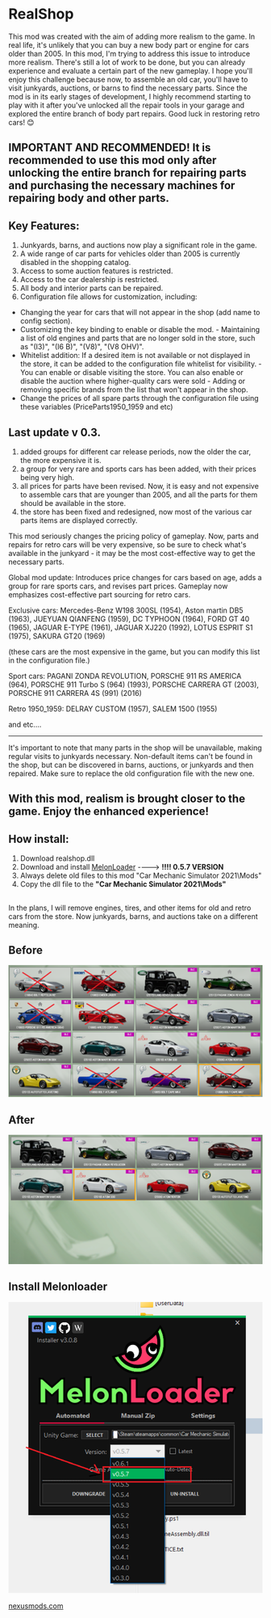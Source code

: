 # RealShop
This mod was created with the aim of adding more realism to the game. In real life, it's unlikely that you can buy a new body part or engine for cars older than 2005. In this mod, I'm trying to address this issue to introduce more realism. There's still a lot of work to be done, but you can already experience and evaluate a certain part of the new gameplay. I hope you'll enjoy this challenge because now, to assemble an old car, you'll have to visit junkyards, auctions, or barns to find the necessary parts. Since the mod is in its early stages of development, I highly recommend starting to play with it after you've unlocked all the repair tools in your garage and explored the entire branch of body part repairs. Good luck in restoring retro cars! 😊

## IMPORTANT AND RECOMMENDED! It is recommended to use this mod only after unlocking the entire branch for repairing parts and purchasing the necessary machines for repairing body and other parts.

## Key Features:

1. Junkyards, barns, and auctions now play a significant role in the game.
2. A wide range of car parts for vehicles older than 2005 is currently disabled in the shopping catalog.
3. Access to some auction features is restricted.
4. Access to the car dealership is restricted.
5. All body and interior parts can be repaired.
6. Configuration file allows for customization, including:
- Changing the year for cars that will not appear in the shop (add name to config section).
- Customizing the key binding to enable or disable the mod.
﻿﻿- Maintaining a list of old engines and parts that are no longer sold in the store, such as "(I3)", "(I6 B)", "(V8)", "(V8 OHV)".
- Whitelist addition: If a desired item is not available or not displayed in the store, it can be added to the configuration file whitelist for visibility.
﻿﻿- You can enable or disable visiting the store. You can also enable or disable the auction where higher-quality cars were sold
﻿﻿- Adding or removing specific brands from the list that won't appear in the shop.
- Change the prices of all spare parts through the configuration file using these variables (PriceParts1950_1959 and etc)  

## Last update v 0.3.

1. added groups for different car release periods, now the older the car, the more expensive it is.
2. a group for very rare and sports cars has been added, with their prices being very high.
3. all prices for parts have been revised. Now, it is easy and not expensive to assemble cars that are younger than 2005, and all the parts for them should be available in the store.
4. the store has been fixed and redesigned, now most of the various car parts items are displayed correctly.

This mod seriously changes the pricing policy of gameplay. Now, parts and repairs for retro cars will be very expensive, so be sure to check what's available in the junkyard - it may be the most cost-effective way to get the necessary parts.

Global mod update: Introduces price changes for cars based on age, adds a group for rare sports cars, and revises part prices. Gameplay now emphasizes cost-effective part sourcing for retro cars.

Exclusive cars:  Mercedes-Benz W198 300SL (1954), Aston martin DB5 (1963), JUEYUAN QIANFENG (1959), DC TYPHOON (1964), FORD GT 40 (1965), JAGUAR E-TYPE (1961), JAGUAR XJ220 (1992), LOTUS ESPRIT S1 (1975), SAKURA GT20 (1969)

(these cars are the most expensive in the game, but you can modify this list in the configuration file.)

Sport cars: PAGANI ZONDA REVOLUTION, PORSCHE 911 RS AMERICA (964),  PORSCHE 911 Turbo S (964)  (1993), PORSCHE CARRERA GT (2003), PORSCHE 911 CARRERA 4S (991) (2016)

Retro 1950_1959: DELRAY CUSTOM (1957),  SALEM 1500 (1955)

and etc....

----

It's important to note that many parts in the shop will be unavailable, making regular visits to junkyards necessary. Non-default items can't be found in the shop, but can be discovered in barns, auctions, or junkyards and then repaired. Make sure to replace the old configuration file with the new one.

## With this mod, realism is brought closer to the game. Enjoy the enhanced experience!

## How install:

1. Download realshop.dll
2. Download and install [MelonLoader](https://melonwiki.xyz/#/?id=requirements) ----> **!!!!  0.5.7 VERSION**
3. Always delete old files to this mod "Car Mechanic Simulator 2021\Mods"
4. Copy the dll file to the **"Car Mechanic Simulator 2021\Mods"**

##
In the plans, I will remove engines, tires, and other items for old and retro cars from the store. Now junkyards, barns, and auctions take on a different meaning.

## Before
<p align="center">
  <img src="/Assets/before.png" alt="before">
</p>

## After
<p align="center">
  <img src="/Assets/after.png" alt="before">
</p>

## Install Melonloader
<p align="center">
  <img src="/Assets/melon.png" alt="before">
</p>

[nexusmods.com](https://www.nexusmods.com/carmechanicsimulator2021/mods/164)
